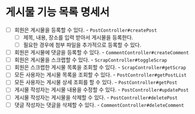 # 게시물 기능 목록 명세서

* [ ] 회원은 게시물을 등록할 수 있다. - `PostController#createPost`
  * [ ] 제목, 내용, 장소를 입력 받아서 게시물을 등록한다.
  * [ ] 필요한 경우에 첨부 파일을 추가적으로 등록할 수 있다.
* [ ] 회원은 게시물에 댓글을 등록할 수 있다. - `CommentController#createComment`
* [ ] 회원은 게시물을 스크랩할 수 있다. - `ScrapController#toggleScrap`
* [ ] 회원은 스크랩한 게시물 목록을 조회할 수 있다. - `ScrapController#getScrap`
* [ ] 모든 사용자는 게시물 목록을 조회할 수 있다. - `PostController#getPostList`
* [ ] 모든 사용자는 게시물 상세 조회를 할 수 있다. - `PostController#getPost`
* [ ] 게시물 작성자는 게시물 내용을 수정할 수 있다. - `PostController#updatePost`
* [ ] 게시물 작성자는 게시물을 삭제할 수 있다. - `PostController#deletePost`
* [ ] 댓글 작성자는 댓글을 삭제할 수 있다. - `CommentController#deleteComment`